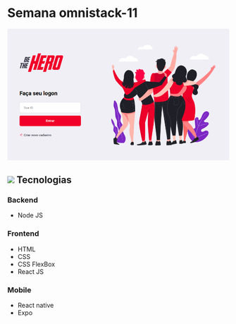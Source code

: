 # Semana omnistack-11

<img src="https://raw.githubusercontent.com/jocbarbosa/omnistack-11/master/.github/bethehero.png">

## <img width="22px" src="https://github.githubassets.com/images/icons/emoji/unicode/1f680.png"> Tecnologias

### Backend
* Node JS

### Frontend
* HTML
* CSS
* CSS FlexBox
* React JS

### Mobile
* React native
* Expo
